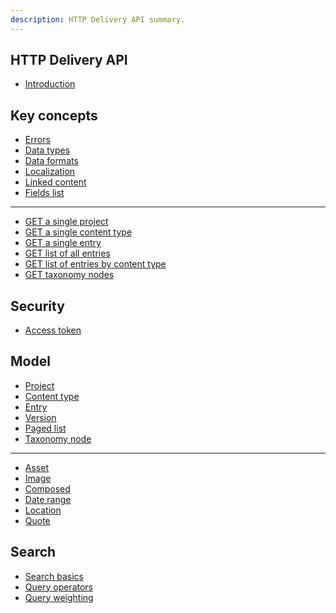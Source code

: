 ```yaml
---
description: HTTP Delivery API summary.
---
```

## HTTP Delivery API
* [Introduction](/README.md)

## Key concepts
* [Errors](/key-concepts/errors.md)
* [Data types](/key-concepts/data-types.md)
* [Data formats](/key-concepts/data-formats.md)
* [Localization](/localization.md)
* [Linked content](/key-concepts/linked-content.md)
* [Fields list](/key-concepts/fields-list.md)
---
* [GET a single project](/key-concepts/get-project.md)
* [GET a single content type](/key-concepts/get-contenttype.md)
* [GET a single entry](/key-concepts/get-entry.md)
* [GET list of all entries](/key-concepts/list-entries.md)
* [GET list of entries by content type](/key-concepts/list-entries-by-content-type.md)
* [GET taxonomy nodes](/key-concepts/get-taxonomy-nodes.md)

## Security
* [Access token](/security/access-token.md)
<!--* [Authentication](/security/authentication.md)-->
<!--* [Authorization](/security/authorization.md)-->
<!--* [Scopes](/security/scopes.md)-->

## Model
* [Project](/model/project.md)
* [Content type](/model/content-type.md)
* [Entry](/model/entry.md)
* [Version](/model/version.md)
* [Paged list](/model/paged-list.md)
* [Taxonomy node](/model/taxonomy-node.md)
---
* [Asset](/model/asset.md)
* [Image](/model/image.md)
* [Composed](/model/composed.md)
* [Date range](/model/date-range.md)
* [Location](/model/location.md)
* [Quote](/model/quote.md)

## Search
* [Search basics](/search/search-basics.md)
* [Query operators](/search/query-operators.md)
* [Query weighting](/search/query-boosting.md)
